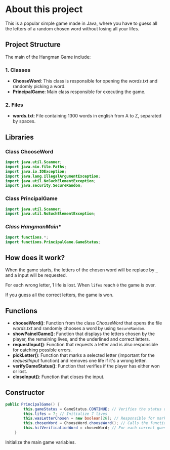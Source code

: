 # **About this project**

This is a popular simple game made in Java, where you have to guess all the letters of a random chosen word without losing all your lifes.

## **Project Structure**

The main of the Hangman Game include:

### **1. Classes**

- **ChooseWord**: This class is responsible for opening the *words.txt* and randomly picking a word.
- **PrincipalGame**: Main class responsible for executing the game.

### **2. Files**

- **words.txt**: File containing 1300 words in english from A to Z, separated by spaces.

## **Libraries**

### **Class ChooseWord**
```java
import java.util.Scanner;
import java.nio.file.Paths;
import java.io.IOException;
import java.lang.IllegalArgumentException;
import java.util.NoSuchElementException;
import java.security.SecureRandom;
```

### **Class PrincipalGame**
```java
import java.util.Scanner;
import java.util.NoSuchElementException;
```

### *Class HangmanMain**
```java
import functions.*;
import functions.PrincipalGame.GameStatus;
```

## **How does it work?**

When the game starts, the letters of the chosen word will be replace by `_` and a input will be requested. 

For each wrong letter, 1 life is lost. When `lifes` reach `0` the game is over.

If you guess all the correct letters, the game is won.

## **Functions**

- **chooseWord()**: Function from the class *ChooseWord* that opens the file *words.txt* and randomly chooses a word by using `SecureRandom`.
- **showPainelGame()**: Function that displays the letters chosen by the player, the remaining lives, and the underlined and correct letters.
- **requestInput()**: Function that requests a letter and is also responsible for catching possible errors.
- **pickLetter()**: Function that marks a selected letter (important for the *requestInput* function) and removes one life if it's a wrong letter.
- **verifyGameStatus()**: Function that verifies if the player has either won or lost.
- **closeInput()**: Function that closes the input.

## **Constructor**

```java
public PrincipalGame() {
        this.gameStatus = GameStatus.CONTINUE; // Verifies the status of the game
        this.lifes = 7; // Initialize 7 lives
        this.wasLetterChosen = new boolean[26]; // Responsible for marking the picked letters
        this.chosenWord = ChooseWord.chooseWord(); // Calls the function that randomly chooses a word and stores it in a variable
        this.hitVerificationWord = chosenWord; // For each correct guess, the matching letters will be removed from it until it's empty
    }
```

Initialize the main game variables.
